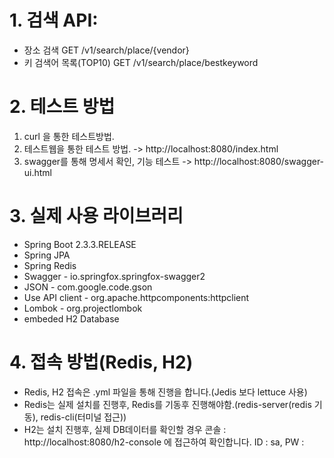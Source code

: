 # 1. 검색 API: 
* 장소 검색  				 GET   	/v1/search/place/{vendor}
* 키 검색어 목록(TOP10)      GET    /v1/search/place/bestkeyword

# 2. 테스트 방법
1. curl 을 통한 테스트방법.
2. 테스트웹을 통한 테스트 방법.
   -> http://localhost:8080/index.html
3. swagger를 통해 명세서 확인, 기능 테스트
   -> http://localhost:8080/swagger-ui.html

# 3. 실제 사용 라이브러리
* Spring Boot 2.3.3.RELEASE
* Spring JPA
* Spring Redis
* Swagger - io.springfox.springfox-swagger2
* JSON - com.google.code.gson
* Use API client - org.apache.httpcomponents:httpclient
* Lombok - org.projectlombok
* embeded H2 Database

# 4. 접속 방법(Redis, H2)
* Redis, H2 접속은 .yml 파일을 통해 진행을 합니다.(Jedis 보다 lettuce 사용)
* Redis는 실제 설치를 진행후, Redis를 기동후 진행해야함.(redis-server(redis 기동), redis-cli(터미널 접근))
* H2는 설치 진행후, 실제 DB데이터를 확인할 경우 콘솔 : http://localhost:8080/h2-console 에 접근하여 확인합니다.
  ID : sa, PW : 



